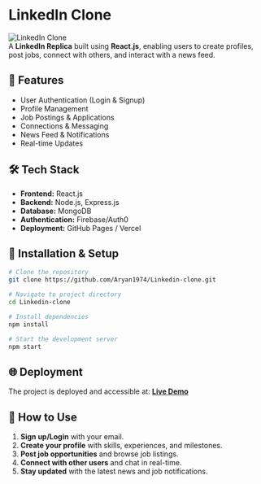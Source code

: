 # LinkedIn Clone

![LinkedIn Clone](https://your-image-link.com)  
A **LinkedIn Replica** built using **React.js**, enabling users to create profiles, post jobs, connect with others, and interact with a news feed.

## 🚀 Features
- User Authentication (Login & Signup)
- Profile Management
- Job Postings & Applications
- Connections & Messaging
- News Feed & Notifications
- Real-time Updates

## 🛠 Tech Stack
- **Frontend:** React.js
- **Backend:** Node.js, Express.js
- **Database:** MongoDB
- **Authentication:** Firebase/Auth0
- **Deployment:** GitHub Pages / Vercel

## 📂 Installation & Setup
```sh
# Clone the repository
git clone https://github.com/Aryan1974/Linkedin-clone.git

# Navigate to project directory
cd Linkedin-clone

# Install dependencies
npm install

# Start the development server
npm start
```

## 🌐 Deployment
The project is deployed and accessible at: **[Live Demo]("https://projectfor.netlify.app/home")**

## 🎯 How to Use
1. **Sign up/Login** with your email.
2. **Create your profile** with skills, experiences, and milestones.
3. **Post job opportunities** and browse job listings.
4. **Connect with other users** and chat in real-time.
5. **Stay updated** with the latest news and job notifications.
